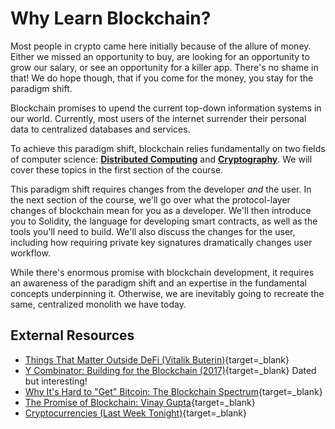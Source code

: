 
   
  # Why Learn Blockchain?

  Most people in crypto came here initially because of the allure of money. Either we missed an opportunity to buy, are looking for an opportunity to grow our salary, or see an opportunity for a killer app. There's no shame in that! We do hope though, that if you come for the money, you stay for the paradigm shift.
  
  Blockchain promises to upend the current top-down information systems in our world. Currently, most users of the internet surrender their personal data to centralized databases and services.
  
  To achieve this paradigm shift, blockchain relies fundamentally on two fields of computer science: [**Distributed Computing**](https://en.wikipedia.org/wiki/Distributed_computing) and [**Cryptography**](https://en.wikipedia.org/wiki/Cryptography). We will cover these topics in the first section of the course.
  
  This paradigm shift requires changes from the developer _and_ the user. In the next section of the course, we'll go over what the protocol-layer changes of blockchain mean for you as a developer. We'll then introduce you to Solidity, the language for developing smart contracts, as well as the tools you'll need to build. We'll also discuss the changes for the user, including how requiring private key signatures dramatically changes user workflow.
  
  While there's enormous promise with blockchain development, it requires an awareness of the paradigm shift and an expertise in the fundamental concepts underpinning it. Otherwise, we are inevitably going to recreate the same, centralized monolith we have today.
  
  ## External Resources
  
  * [Things That Matter Outside DeFi (Vitalik Buterin)](https://www.youtube.com/watch?v=oLsb7clrXMQ){target=_blank}
  * [Y Combinator: Building for the Blockchain (2017)](https://blog.ycombinator.com/building-for-the-blockchain/){target=_blank} Dated but interesting!
  * [Why It's Hard to "Get" Bitcoin: The Blockchain Spectrum](https://unchained-capital.com/blog/blockchain-spectrum/){target=_blank}
  * [The Promise of Blockchain: Vinay Gupta](https://vimeo.com/161183966){target=_blank}
  * [Cryptocurrencies (Last Week Tonight)](https://www.youtube.com/watch?v=g6iDZspbRMg){target=_blank}
